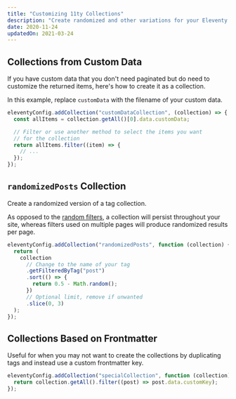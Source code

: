 ```yaml
---
title: "Customizing 11ty Collections"
description: "Create randomized and other variations for your Eleventy collections."
date: 2020-11-24
updatedOn: 2021-03-24
---
```


## Collections from Custom Data

If you have custom data that you don't need paginated but do need to customize the returned items, here's how to create it as a collection.

In this example, replace `customData` with the filename of your custom data.

```js
eleventyConfig.addCollection("customDataCollection", (collection) => {
  const allItems = collection.getAll()[0].data.customData;

  // Filter or use another method to select the items you want
  // for the collection
  return allItems.filter((item) => {
    // ...
  });
});
```

## `randomizedPosts` Collection

Create a randomized version of a tag collection.

As opposed to the [random filters](/eleventyjs/data-arrays/), a collection will persist throughout your site, whereas filters used on multiple pages will produce randomized results per page.

```js
eleventyConfig.addCollection("randomizedPosts", function (collection) {
  return (
    collection
      // Change to the name of your tag
      .getFilteredByTag("post")
      .sort(() => {
        return 0.5 - Math.random();
      })
      // Optional limit, remove if unwanted
      .slice(0, 3)
  );
});
```

## Collections Based on Frontmatter

Useful for when you may not want to create the collections by duplicating tags and instead use a custom frontmatter key.

```js
eleventyConfig.addCollection("specialCollection", function (collection) {
  return collection.getAll().filter((post) => post.data.customKey);
});
```
